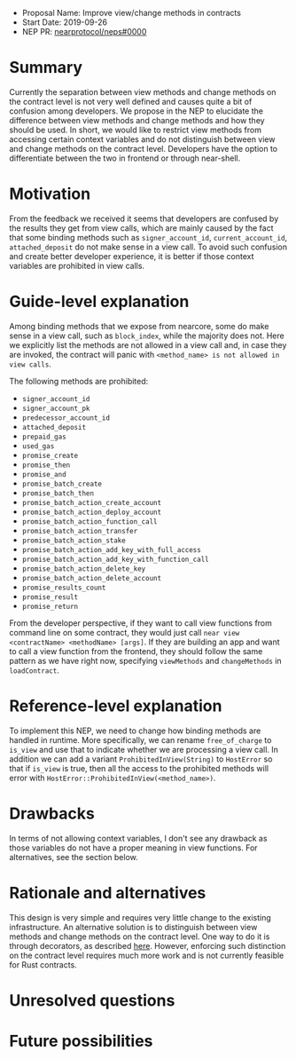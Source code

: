 - Proposal Name: Improve view/change methods in contracts
- Start Date: 2019-09-26
- NEP PR: [nearprotocol/neps#0000](https://github.com/nearprotocol/neps/pull/18)

# Summary
[summary]: #summary

Currently the separation between view methods and change methods on the contract level is not very well defined and causes
quite a bit of confusion among developers. We propose in the NEP to elucidate the difference between view methods
and change methods and how they should be used. In short, we would like to restrict view methods from accessing certain
context variables and do not distinguish between view and change methods on the contract level. Developers have the option
to differentiate between the two in frontend or through near-shell.

# Motivation
[motivation]: #motivation

From the feedback we received it seems that developers are confused by the results they get from view calls, which are
mainly caused by the fact that some binding methods such as `signer_account_id`, `current_account_id`, `attached_deposit`
do not make sense in a view call. 
To avoid such confusion and create better developer experience, it is better if those context variables
are prohibited in view calls.

# Guide-level explanation
[guide-level-explanation]: #guide-level-explanation

Among binding methods that we expose from nearcore, some do make sense in a view call, such as `block_index`,
while the majority does not. 
Here we explicitly list the methods are not allowed in a view call and, in case they are invoked, the contract will panic with
`<method_name> is not allowed in view calls`.

The following methods are prohibited:
  * `signer_account_id`
  * `signer_account_pk`
  * `predecessor_account_id`
  * `attached_deposit`
  * `prepaid_gas`
  * `used_gas`
  * `promise_create`
  * `promise_then`
  * `promise_and`
  * `promise_batch_create`
  * `promise_batch_then`
  * `promise_batch_action_create_account`
  * `promise_batch_action_deploy_account`
  * `promise_batch_action_function_call`
  * `promise_batch_action_transfer`
  * `promise_batch_action_stake`
  * `promise_batch_action_add_key_with_full_access`
  * `promise_batch_action_add_key_with_function_call`
  * `promise_batch_action_delete_key`
  * `promise_batch_action_delete_account`
  * `promise_results_count`
  * `promise_result`
  * `promise_return`

From the developer perspective, if they want to call view functions from command line on some contract, they would just
call `near view <contractName> <methodName> [args]`. If they are building an app and want to call a view function from the
frontend, they should follow the same pattern as we have right now, specifying `viewMethods` and `changeMethods` in
`loadContract`.

# Reference-level explanation
[reference-level-explanation]: #reference-level-explanation

To implement this NEP, we need to change how binding methods are handled in runtime. More specifically, we can rename
`free_of_charge` to `is_view` and use that to indicate whether we are processing a view call. In addition we can add
 a variant `ProhibitedInView(String)` to `HostError` so that if `is_view` is true,
then all the access to the prohibited
methods will error with `HostError::ProhibitedInView(<method_name>)`.

# Drawbacks
[drawbacks]: #drawbacks

In terms of not allowing context variables, I don't see any drawback as those variables do not have a proper meaning
in view functions. For alternatives, see the section below.

# Rationale and alternatives
[rationale-and-alternatives]: #rationale-and-alternatives

This design is very simple and requires very little change to the existing infrastructure. An alternative solution is
to distinguish between view methods and change methods on the contract level. One way to do it is through decorators, as
described [here](https://github.com/nearprotocol/NEPs/pull/3). However, enforcing such distinction on the contract level
requires much more work and is not currently feasible for Rust contracts. 

# Unresolved questions
[unresolved-questions]: #unresolved-questions

# Future possibilities
[future-possibilities]: #future-possibilities


